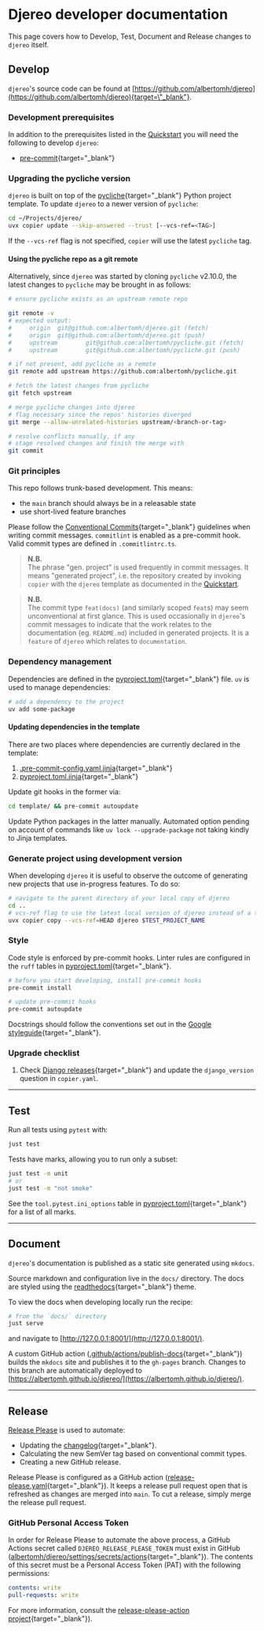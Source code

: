 # Djereo developer documentation

This page covers how to Develop, Test, Document and Release changes to `djereo` itself.

## Develop

`djereo`'s source code can be found at [https://github.com/albertomh/djereo](https://github.com/albertomh/djereo){target=\"_blank"}.

### Development prerequisites

In addition to the prerequisites listed in the [Quickstart](./quickstart.md) you will need
the following to develop `djereo`:

- [pre-commit](https://pre-commit.com/){target=\"_blank"}

### Upgrading the pycliche version

`djereo` is built on top of the [pycliche](https://github.com/albertomh/pycliche){target=\"_blank"} Python
project template. To update `djereo` to a newer version of `pycliche`:

```sh
cd ~/Projects/djereo/
uvx copier update --skip-answered --trust [--vcs-ref=<TAG>]
```

If the `--vcs-ref` flag is not specified, `copier` will use the latest `pycliche` tag.

#### Using the pycliche repo as a git remote

Alternatively, since `djereo` was started by cloning `pycliche` v2.10.0, the latest
changes to `pycliche` may be brought in as follows:

```sh
# ensure pycliche exists as an upstream remote repo

git remote -v
# expected output:
#     origin  git@github.com:albertomh/djereo.git (fetch)
#     origin  git@github.com:albertomh/djereo.git (push)
#     upstream        git@github.com:albertomh/pycliche.git (fetch)
#     upstream        git@github.com:albertomh/pycliche.git (push)

# if not present, add pycliche as a remote
git remote add upstream https://github.com:albertomh/pycliche.git

# fetch the latest changes from pycliche
git fetch upstream

# merge pycliche changes into djereo
# flag necessary since the repos' histories diverged
git merge --allow-unrelated-histories upstream/<branch-or-tag>

# resolve conflicts manually, if any
# stage resolved changes and finish the merge with
git commit
```

### Git principles

This repo follows trunk-based development. This means:

- the `main` branch should always be in a releasable state
- use short-lived feature branches

Please follow the [Conventional Commits](https://www.conventionalcommits.org/en/v1.0.0/){target=\"_blank"}
guidelines when writing commit messages. `commitlint` is enabled as a pre-commit hook.
Valid commit types are defined in `.commitlintrc.ts`.

> **N.B.**  
> The phrase "gen. project" is used frequently in commit messages. It means "generated project",
> i.e. the repository created by invoking `copier` with the `djereo` template as documented
> in the [Quickstart](./quickstart.md).

<!-- break up blockquotes to avoid triggering markdownlint's MD028/no-blanks-blockquote -->

> **N.B.**  
> The commit type `feat(docs)` (and similarly scoped `feat`s) may seem unconventional at
> first glance. This is used occasionally in `djereo`'s commit messages to indicate that
> the work relates to the documentation (eg. `README.md`) included in generated projects.
> It is a `feature` of `djereo` which relates to `documentation`.

### Dependency management

Dependencies are defined in the [pyproject.toml](https://github.com/albertomh/djereo/blob/main/pyproject.toml){target=\"_blank"}
file. `uv` is used to manage
dependencies:

```sh
# add a dependency to the project
uv add some-package
```

#### Updating dependencies in the template

There are two places where dependencies are currently declared in the template:

1. [.pre-commit-config.yaml.jinja](https://github.com/albertomh/djereo/blob/main/template/.pre-commit-config.yaml.jinja){target=\"_blank"}
1. [pyproject.toml.jinja](https://github.com/albertomh/djereo/blob/main/template/pyproject.toml.jinja){target=\"_blank"}

Update git hooks in the former via:

```sh
cd template/ && pre-commit autoupdate
```

Update Python packages in the latter manually. Automated option pending on account of
commands like `uv lock --upgrade-package` not taking kindly to Jinja templates.

### Generate project using development version

When developing `djereo` it is useful to observe the outcome of generating new projects
that use in-progress features. To do so:

```sh
# navigate to the parent directory of your local copy of djereo
cd ..
# vcs-ref flag to use the latest local version of djereo instead of a tagged version
uvx copier copy --vcs-ref=HEAD djereo $TEST_PROJECT_NAME
```

### Style

Code style is enforced by pre-commit hooks. Linter rules are configured in the `ruff`
tables in [pyproject.toml](https://github.com/albertomh/djereo/blob/main/pyproject.toml){target=\"_blank"}.

```sh
# before you start developing, install pre-commit hooks
pre-commit install

# update pre-commit hooks
pre-commit autoupdate
```

Docstrings should follow the conventions set out in the [Google styleguide](https://google.github.io/styleguide/pyguide.html#38-comments-and-docstrings){target=\"_blank"}.

### Upgrade checklist

1. Check [Django releases](https://docs.djangoproject.com/en/5.1/releases/){target=\"_blank"}
  and update the `django_version` question in `copier.yaml`.

---

## Test

Run all tests using `pytest` with:

```sh
just test
```

Tests have marks, allowing you to run only a subset:

```sh
just test -m unit
# or
just test -m "not smoke"
```

See the `tool.pytest.ini_options` table in [pyproject.toml](https://github.com/albertomh/djereo/blob/main/pyproject.toml){target=\"_blank"}
for a list of all marks.

---

## Document

`djereo`'s documentation is published as a static site generated using `mkdocs`.

Source markdown and configuration live in the `docs/` directory. The docs are styled using
the [readthedocs](https://www.mkdocs.org/user-guide/choosing-your-theme/#readthedocs){target=\"_blank"}
theme.

To view the docs when developing locally run the recipe:

```sh
# from the `docs/` directory
just serve
```

and navigate to [http://127.0.0.1:8001/](http://127.0.0.1:8001/).

A custom GitHub action ([.github/actions/publish-docs](https://github.com/albertomh/djereo/blob/main/.github/actions/publish-docs/action.yaml){target=\"_blank"})
builds the `mkdocs` site and publishes it to the `gh-pages` branch. Changes to this branch
are automatically deployed to [https://albertomh.github.io/djereo/](https://albertomh.github.io/djereo/).

---

## Release

[Release Please](https://github.com/googleapis/release-please) is used to automate:

- Updating the [changelog](https://github.com/albertomh/djereo/blob/main/CHANGELOG.md){target=\"_blank"}.
- Calculating the new SemVer tag based on conventional commit types.
- Creating a new GitHub release.

Release Please is configured as a GitHub action ([release-please.yaml](https://github.com/albertomh/djereo/blob/main/.github/workflows/release-please.yaml){target=\"_blank"}).
It keeps a release pull request open that is refreshed as changes are merged into `main`.
To cut a release, simply merge the release pull request.

### GitHub Personal Access Token

In order for Release Please to automate the above process, a GitHub Actions secret called
`DJEREO_RELEASE_PLEASE_TOKEN` must exist in GitHub ([albertomh/djereo/settings/secrets/actions](https://github.com/albertomh/djereo/settings/secrets/actions){target=\"_blank"}).
The contents of this secret must be a Personal Access Token (PAT) with the following permissions:

```yaml
contents: write
pull-requests: write
```

For more information, consult the [release-please-action project](https://github.com/googleapis/release-please-action){target=\"_blank"}).
